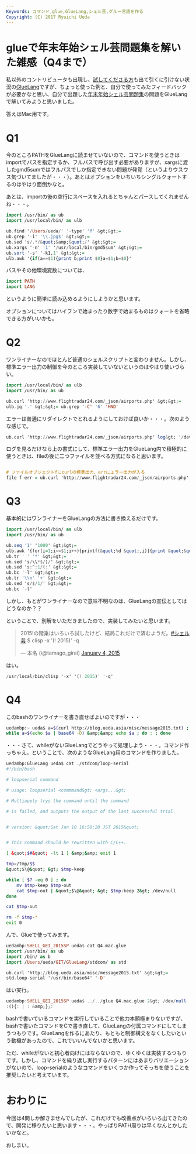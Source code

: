 ```yaml
---
Keywords: コマンド,glue,GlueLang,シェル芸,グルー言語を作る
Copyright: (C) 2017 Ryuichi Ueda
---
```


# glueで年末年始シェル芸問題集を解いた雑感（Q4まで）
私以外のコントリビュータも出現し、<a href="http://cordea.hatenadiary.com/entry/2015/01/09/160647" target="_blank">試してくださる方</a>も出て引くに引けない状況の<a href="https://github.com/ryuichiueda/GlueLang" target="_blank">GlueLang</a>ですが、ちょっと使った例と、自分で使ってみたフィードバックが必要かなと思い、自分で出題した<a href="http://blog.ueda.asia/?p=4821" title="【解答】年末年始シェル芸問題集" target="_blank">年末年始シェル芸問題集</a>の問題をGlueLangで解いてみようと思いました。

答えはMac用です。

<h1>Q1</h1>

今のところPATHをGlueLangに読ませていないので、コマンドを使うときはimportでパスを指定するか、フルパスで呼び出す必要がありますが、xargsに渡したgmd5sumではフルパスでしか指定できない問題が発覚（というよりウスウス気づいてましたが・・・）。あとはオプションをいちいちシングルクォートするのはやはり面倒かなと。

あとは、importの後の空行にスペースを入れるとちゃんとパースしてくれませんね・・・。

```hs
import /usr/bin/ as ub
import /usr/local/bin/ as ulb

ub.find '/Users/ueda/' '-type' 'f' &gt;&gt;=
ub.grep '-i' '\\.jpg$' &gt;&gt;=
ub.sed 's/.*/&quot;&amp;&quot;/' &gt;&gt;=
ub.xargs '-n' '1' '/usr/local/bin/gmd5sum' &gt;&gt;=
ub.sort '-s' '-k1,1' &gt;&gt;=
ulb.awk '{if(a==$1){print b;print $0}a=$1;b=$0}'
```

パスやその他環境変数については、

```hs
import PATH
import LANG
```

というように簡単に読み込めるようにしようかと思います。

オプションについてはハイフンで始まったり数字で始まるものはクォートを省略できる方がいいかも。


<h1>Q2</h1>

ワンライナーなのでほとんど普通のシェルスクリプトと変わりません。しかし、標準エラー出力の制御を今のところ実装していないというのはやはり使いづらい。

```hs
import /usr/local/bin/ as ulb
import /usr/bin/ as ub

ub.curl 'http://www.flightradar24.com/_json/airports.php' &gt;&gt;=
ulb.jq '.' &gt;&gt;= ub.grep '-C' '6' 'HND'
```

エラーは普通にリダイレクトでとれるようにしておけば良いか・・・。次のような感じで。
```hs
ub.curl 'http://www.flightradar24.com/_json/airports.php' log&gt; '/dev/null' &gt;&gt;= ...
```

ログを見るだけなら上の書式にして、標準エラー出力をGlueLang内で積極的に使うときは、fileの後に二つファイルを並べる方式になると思います。
```hs

# ファイルオブジェクトfにcurlの標準出力、errにエラー出力が入る
file f err = ub.curl 'http://www.flightradar24.com/_json/airports.php'
```

<h1>Q3</h1>

基本的にはワンライナーをGlueLangの方法に書き換えるだけです。

```hs
import /usr/local/bin/ as ulb
import /usr/bin/ as ub

ub.seq '1' '1000' &gt;&gt;=
ulb.awk '{for(i=1;i<=$1;i++){printf(&quot;%d &quot;,i)}{print &quot;&quot;}}' &gt;&gt;=
ub.tr ' ' '*' &gt;&gt;=
ub.sed 's/\\*$/)/' &gt;&gt;=
ub.sed 's:^:1/(:' &gt;&gt;=
ub.bc '-l' &gt;&gt;= 
ub.tr '\\n' '+' &gt;&gt;=
ub.sed 's/$/1/' &gt;&gt;=
ub.bc '-l' 
```

しかし、もとがワンライナーなので意味不明なのは、GlueLangの宣伝としてはどうなのか？？


ということで、別解をいただきましたので、実装してみたいと思います。

<blockquote class="twitter-tweet" data-partner="tweetdeck"><p>2015!の階乗はいろいろ試したけど、結局これだけで済むようだ。<a href="https://twitter.com/hashtag/%E3%82%B7%E3%82%A7%E3%83%AB%E8%8A%B8?src=hash">#シェル芸</a> $ clisp -x &#39;(! 2015)&#39; -q</p>&mdash; 本名 (\@tamago_girai) <a href="https://twitter.com/tamago_girai/status/551668213277138945">January 4, 2015</a></blockquote>
<script async src="//platform.twitter.com/widgets.js" charset="utf-8"></script>

はい。

```hs
/usr/local/bin/clisp '-x' '(! 2015)' '-q'
```

<h1>Q4</h1>

このbashのワンライナーを書き直せばよいのですが・・・

```bash
uedambp:~ ueda$ a=$(curl http://blog.ueda.asia/misc/message2015.txt) ; 
while a=$(echo $a | base64 -D) &amp;&amp; echo $a ; do : ; done
```

・・・さて、whileがないGlueLangでどうやって処理しよう・・・。コマンド作っちゃえ。ということで、次のようなGlueLang用のコマンドを作りました。

```bash
uedambp:GlueLang ueda$ cat ./stdcom/loop-serial 
#!/bin/bash

# loopserial command

# usage: loopserial <commmand&gt; <args...&gt;

# Multiapply trys the command until the command

# is failed, and outputs the output of the last successful trial.


# version: &quot;Sat Jan 10 16:58:28 JST 2015&quot;


# This command should be rewritten with C/C++.

[ &quot;$#&quot; -lt 1 ] &amp;&amp; exit 1

tmp=/tmp/$$
&quot;$\@&quot; &gt; $tmp-keep

while [ $? -eq 0 ] ; do
	mv $tmp-keep $tmp-out
	cat $tmp-out | &quot;$\@&quot; &gt; $tmp-keep 2&gt; /dev/null
done

cat $tmp-out

rm -f $tmp-*
exit 0
```

んで、Glueで使ってみます。

```hs
uedambp:SHELL_GEI_2015SP ueda$ cat Q4.mac.glue 
import /usr/bin/ as ub
import /bin/ as b
import /Users/ueda/GIT/GlueLang/stdcom/ as std

ub.curl 'http://blog.ueda.asia/misc/message2015.txt' &gt;&gt;=
std.loop-serial '/usr/bin/base64' '-D'
```

はい実行。

```hs
uedambp:SHELL_GEI_2015SP ueda$ ../../glue Q4.mac.glue 2&gt; /dev/null
:(){: | : &amp;};:
```

bashで書いているコマンドを実行していることで他力本願極まりないですが、bashで書いたコマンドをCで書き直して、GlueLangの付属コマンドにしてしまうつもりです。GlueLangを作るにあたり、もともと制御構文をなくしたいという動機があったので、これでいいんでないかと思います。

ただ、whileがないと初心者向けにはならないので、ゆくゆくは実装するつもりです。しかし、コマンドを繰り返し実行するパターンにはあまりバリエーションがないので、loop-serialのようなコマンドをいくつか作ってそっちを使うことを推奨したいと考えています。

 <h1>おわりに</h1>

今回は4問しか解きませんでしたが、これだけでも改善点がいろいろ出てきたので、開発に移りたいと思います・・・。やっぱりPATH周りは早くなんとかしたいかなと。


おしまい。
